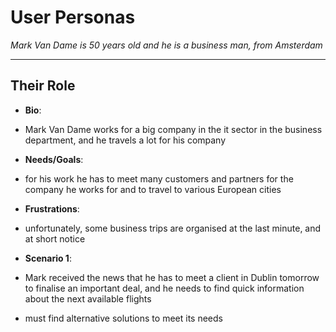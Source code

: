 # User Personas

<!-- some introduction -->

_Mark Van Dame is 50 years old and he is a business man, from Amsterdam_

---

<!-- a persona -->

## Their Role

- **Bio**:
- Mark Van Dame works for a big company in the it sector in the business
  department, and he travels a lot for his company

- **Needs/Goals**:
- for his work he has to meet many customers and partners for the company he
  works for and to travel to various European cities
- **Frustrations**:

- unfortunately, some business trips are organised at the last minute, and at
  short notice

- **Scenario 1**:
- Mark received the news that he has to meet a client in Dublin tomorrow to
  finalise an important deal, and he needs to find quick information about the
  next available flights

- must find alternative solutions to meet its needs
